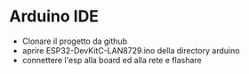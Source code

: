  Arduino IDE
===
* Clonare il progetto da github
* aprire ESP32-DevKitC-LAN8729.ino della directory arduino
* connettere l'esp alla board ed alla rete e flashare